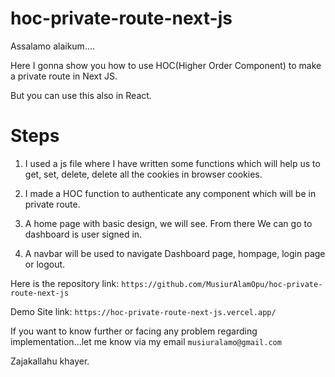 
# hoc-private-route-next-js

Assalamo alaikum....


Here I gonna show you how to use HOC(Higher Order Component) to make a private route in Next JS.

But you can use this also in React.

# Steps

1. I used a js file where I have written some functions which will help us to get, set, delete, delete all the cookies in browser cookies.

2. I made a HOC function to authenticate any component which will be in private route.

3. A home page with basic design, we will see. From there We can go to dashboard is user signed in.

4. A navbar will be used to navigate Dashboard page, hompage, login page or logout.

Here is the repository link: 
`https://github.com/MusiurAlamOpu/hoc-private-route-next-js`

Demo Site link:
`https://hoc-private-route-next-js.vercel.app/`

If you want to know further or facing any problem regarding implementation...let me know via my email
`musiuralamo@gmail.com`

Zajakallahu khayer.
